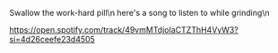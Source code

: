Swallow the work-hard pill\n
here's a song to listen to while grinding\n

https://open.spotify.com/track/49vmMTdjoIaCTZThH4VyW3?si=4d26ceefe23d4505
